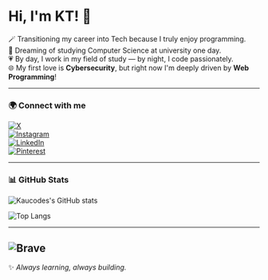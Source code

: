 # Hi, I'm KT! 👋

🪄 Transitioning my career into Tech because I truly enjoy programming.  
🩵 Dreaming of studying Computer Science at university one day.  
💗 By day, I work in my field of study — by night, I code passionately.  
🌐 My first love is **Cybersecurity**, but right now I'm deeply driven by **Web Programming**!

---

### 🌍 Connect with me

[![X](https://img.shields.io/badge/X-000000?style=for-the-badge&logo=x&logoColor=white)](https://x.com/RESCONROD)  
[![Instagram](https://img.shields.io/badge/Instagram-E4405F?style=for-the-badge&logo=instagram&logoColor=white)](https://www.instagram.com/kaucodes/?hl=ar)  
[![LinkedIn](https://img.shields.io/badge/LinkedIn-0077B5?style=for-the-badge&logo=linkedin&logoColor=white)](https://www.linkedin.com/in/kauthar-ahmad-0b2941226/)  
[![Pinterest](https://img.shields.io/badge/Pinterest-BD081C?style=for-the-badge&logo=pinterest&logoColor=white)](https://www.pinterest.com/Dkauthar/)

---

### 📊 GitHub Stats

![Kaucodes's GitHub stats](https://github-readme-stats.vercel.app/api?username=kaucodes&show_icons=true&theme=radical)

![Top Langs](https://github-readme-stats.vercel.app/api/top-langs/?username=kaucodes&layout=compact&theme=radical)

---
![Brave](https://img.shields.io/badge/Brave-FB542B?style=for-the-badge&logo=Brave&logoColor=white)
---

✨ _Always learning, always building._
